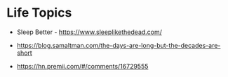# Life Topics

* Sleep Better - https://www.sleeplikethedead.com/

* https://blog.samaltman.com/the-days-are-long-but-the-decades-are-short
* https://hn.premii.com/#/comments/16729555
